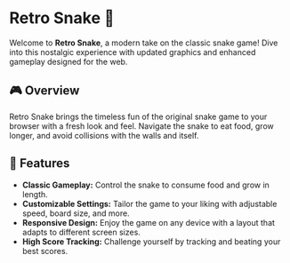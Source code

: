 # Retro Snake 🐍



Welcome to **Retro Snake**, a modern take on the classic snake game! Dive into this nostalgic experience with updated graphics and enhanced gameplay designed for the web.

## 🎮 Overview

Retro Snake brings the timeless fun of the original snake game to your browser with a fresh look and feel. Navigate the snake to eat food, grow longer, and avoid collisions with the walls and itself.

## 🚀 Features

- **Classic Gameplay:** Control the snake to consume food and grow in length.
- **Customizable Settings:** Tailor the game to your liking with adjustable speed, board size, and more.
- **Responsive Design:** Enjoy the game on any device with a layout that adapts to different screen sizes.
- **High Score Tracking:** Challenge yourself by tracking and beating your best scores.

